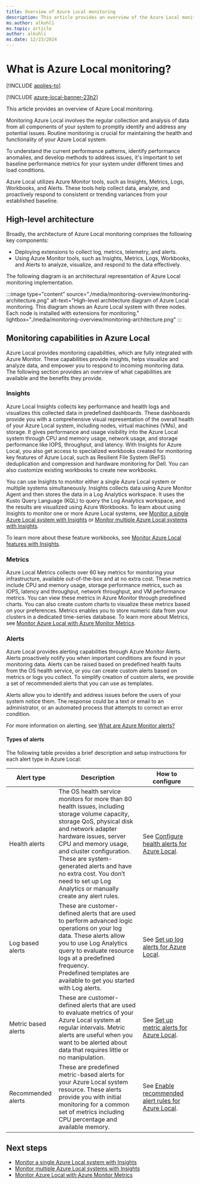 ```yaml
---
title: Overview of Azure Local monitoring
description: This article provides an overview of the Azure Local monitoring solution.
ms.author: alkohli
ms.topic: article
author: alkohli
ms.date: 12/23/2024
---
```


# What is Azure Local monitoring?

[!INCLUDE [applies-to](../includes/hci-applies-to-23h2.md)]

[!INCLUDE [azure-local-banner-23h2](../includes/azure-local-banner-23h2.md)]

This article provides an overview of Azure Local monitoring.

Monitoring Azure Local involves the regular collection and analysis of data from all components of your system to promptly identify and address any potential issues. Routine monitoring is crucial for maintaining the health and functionality of your Azure Local system.

To understand the current performance patterns, identify performance anomalies, and develop methods to address issues, it's important to set baseline performance metrics for your system under different times and load conditions.
  
Azure Local utilizes Azure Monitor tools, such as Insights, Metrics, Logs, Workbooks, and Alerts. These tools help collect data, analyze, and proactively respond to consistent or trending variances from your established baseline.  

## High-level architecture

Broadly, the architecture of Azure Local monitoring comprises the following key components:

- Deploying extensions to collect log, metrics, telemetry, and alerts.
- Using Azure Monitor tools, such as Insights, Metrics, Logs, Workbooks, and Alerts to analyze, visualize, and respond to the data effectively.

The following diagram is an architectural representation of Azure Local monitoring implementation.

:::image type="content" source="./media/monitoring-overview/monitoring-architecture.png" alt-text="High-level architecture diagram of Azure Local monitoring. This diagram shows an Azure Local system with three nodes. Each node is installed with extensions for monitoring." lightbox="./media/monitoring-overview/monitoring-architecture.png" :::

## Monitoring capabilities in Azure Local

Azure Local provides monitoring capabilities, which are fully integrated with Azure Monitor. These capabilities provide insights, helps visualize and analyze data, and empower you to respond to incoming monitoring data. The following section provides an overview of what capabilities are available and the benefits they provide.

### Insights

Azure Local Insights collects key performance and health logs and visualizes this collected data in predefined dashboards. These dashboards provide you with a comprehensive visual representation of the overall health of your Azure Local system, including nodes, virtual machines (VMs), and storage. It gives performance and usage visibility into the Azure Local system through CPU and memory usage, network usage, and storage performance like IOPS, throughput, and latency. With Insights for Azure Local, you also get access to specialized workbooks created for monitoring key features of Azure Local, such as Resilient File System (ReFS) deduplication and compression and hardware monitoring for Dell. You can also customize existing workbooks to create new workbooks.

You can use Insights to monitor either a single Azure Local system or multiple systems simultaneously. Insights collects data using Azure Monitor Agent and then stores the data in a Log Analytics workspace. It uses the Kusto Query Language (KQL) to query the Log Analytics workspace, and the results are visualized using Azure Workbooks. To learn about using Insights to monitor one or more Azure Local systems, see [Monitor a single Azure Local system with Insights](../manage/monitor-single-23h2.md) or [Monitor multiple Azure Local systems with Insights](../manage/monitor-multi-23h2.md).

To learn more about these feature workbooks, see [Monitor Azure Local features with Insights](../manage/monitor-features.md).

### Metrics

Azure Local Metrics collects over 60 key metrics for monitoring your infrastructure, available out-of-the-box and at no extra cost. These metrics include CPU and memory usage, storage performance metrics, such as IOPS, latency and throughput, network throughput, and VM performance metrics. You can view these metrics in Azure Monitor through predefined charts. You can also create custom charts to visualize these metrics based on your preferences. Metrics enables you to store numeric data from your clusters in a dedicated time-series database. To learn more about Metrics, see [Monitor Azure Local with Azure Monitor Metrics](../manage/monitor-cluster-with-metrics.md).

### Alerts

Azure Local provides alerting capabilities through Azure Monitor Alerts. Alerts proactively notify you when important conditions are found in your monitoring data. Alerts can be raised based on predefined health faults from the OS health service, or you can create custom alerts based on metrics or logs you collect. To simplify creation of custom alerts, we provide a set of recommended alerts that you can use as templates.

Alerts allow you to identify and address issues before the users of your system notice them. The response could be a text or email to an administrator, or an automated process that attempts to correct an error condition.

For more information on alerting, see [What are Azure Monitor alerts?](/azure/azure-monitor/alerts/alerts-overview)

#### Types of alerts

The following table provides a brief description and setup instructions for each alert type in Azure Local:

| Alert type | Description | How to configure |
| --- | --- | --- |
| Health alerts | The OS health service monitors for more than 80 health issues, including storage volume capacity, storage QoS, physical disk and network adapter hardware issues, server CPU and memory usage, and cluster configuration. <br>These are system-generated alerts and have no extra cost. You don’t need to set up Log Analytics or manually create any alert rules. | See [Configure health alerts for Azure Local](../manage/health-alerts-via-azure-monitor-alerts.md#configure-health-alerts-for-azure-local). |
| Log based alerts | These are customer-defined alerts that are used to perform advanced logic operations on your log data. These alerts allow you to use Log Analytics query to evaluate resource logs at a predefined frequency. <br> Predefined templates are available to get you started with Log alerts.| See [Set up log alerts for Azure Local](../manage/setup-system-alerts.md).  |
| Metric based alerts | These are customer-defined alerts that are used to evaluate metrics of your Azure Local system at regular intervals. Metric alerts are useful when you want to be alerted about data that requires little or no manipulation. | See [Set up metric alerts for Azure Local](../manage/setup-metric-alerts.md). |
| Recommended alerts | These are predefined metric-based alerts for your Azure Local system resource. These alerts provide you with initial monitoring for a common set of metrics including CPU percentage and available memory. | See [Enable recommended alert rules for Azure Local](../manage/set-up-recommended-alert-rules.md). |

## Next steps

- [Monitor a single Azure Local system with Insights](../manage/monitor-single-23h2.md)
- [Monitor multiple Azure Local systems with Insights](../manage/monitor-multi-23h2.md)
- [Monitor Azure Local with Azure Monitor Metrics](../manage/monitor-cluster-with-metrics.md)